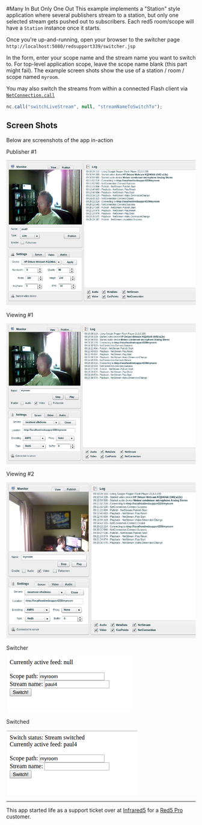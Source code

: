 #Many In But Only One Out
This example implements a "Station" style application where several publishers stream to a station, but only one selected 
stream gets pushed out to subscribers. Each red5 room/scope will have a `Station` instance once it starts.

Once you're up-and-running, open your browser to the switcher page
`http://localhost:5080/redsupport339/switcher.jsp`

In the form, enter your scope name and the stream name you want to switch to. For top-level application scope, leave the scope name blank (this part might fail). The example screen shots show the use of a station / room / scope named `myroom`.


You may also switch the streams from within a connected Flash client via [`NetConnection.call`](http://help.adobe.com/en_US/FlashPlatform/reference/actionscript/3/flash/net/NetConnection.html#call())
```javascript
nc.call("switchLiveStream", null, "streamNameToSwitchTo");
```

## Screen Shots
Below are screenshots of the app in-action

Publisher #1

![](images/publisher1.png?raw=true)

Viewing #1

![](images/viewing.png?raw=true)

Viewing #2

![](images/viewing2.png?raw=true)

Switcher

![](images/switcher.png?raw=true)

Switched

![](images/switcher2.png?raw=true)


---
This app started life as a support ticket over at [Infrared5](http://infrared5.com) for a [Red5 Pro](http://red5pro.com/) customer.
